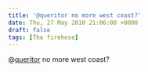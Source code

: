 ```yaml
---
title: '@queritor no more west coast?'
date: Thu, 27 May 2010 21:06:00 +0000
draft: false
tags: [The firehose]
---
```


@[queritor](http://twitter.com/queritor) no more west coast?